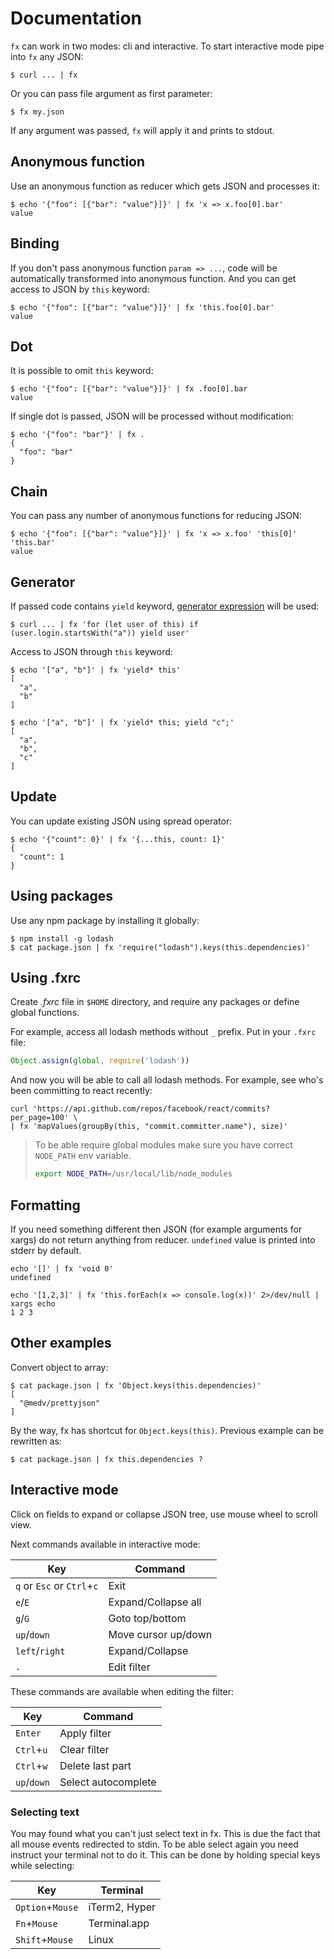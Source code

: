 # Documentation

`fx` can work in two modes: cli and interactive. To start interactive mode pipe into `fx` any JSON:

```
$ curl ... | fx
```

Or you can pass file argument as first parameter:

```
$ fx my.json
```

If any argument was passed, `fx` will apply it and prints to stdout.

## Anonymous function

Use an anonymous function as reducer which gets JSON and processes it:
```
$ echo '{"foo": [{"bar": "value"}]}' | fx 'x => x.foo[0].bar'
value
```

## Binding

If you don't pass anonymous function `param => ...`, code will be automatically transformed into anonymous function.
And you can get access to JSON by `this` keyword:
```
$ echo '{"foo": [{"bar": "value"}]}' | fx 'this.foo[0].bar'
value
```

## Dot

It is possible to omit `this` keyword:
```
$ echo '{"foo": [{"bar": "value"}]}' | fx .foo[0].bar
value
```

If single dot is passed, JSON will be processed without modification:
```
$ echo '{"foo": "bar"}' | fx .
{
  "foo": "bar"
}
```

## Chain

You can pass any number of anonymous functions for reducing JSON:
```
$ echo '{"foo": [{"bar": "value"}]}' | fx 'x => x.foo' 'this[0]' 'this.bar'
value
```

## Generator

If passed code contains `yield` keyword, [generator expression](https://github.com/sebmarkbage/ecmascript-generator-expression)
will be used:
```
$ curl ... | fx 'for (let user of this) if (user.login.startsWith("a")) yield user'
```

Access to JSON through `this` keyword:
```
$ echo '["a", "b"]' | fx 'yield* this'
[
  "a",
  "b"
]
```

```
$ echo '["a", "b"]' | fx 'yield* this; yield "c";'
[
  "a",
  "b",
  "c"
]
```

## Update

You can update existing JSON using spread operator:

```
$ echo '{"count": 0}' | fx '{...this, count: 1}'
{
  "count": 1
}
```

## Using packages

Use any npm package by installing it globally:
```
$ npm install -g lodash
$ cat package.json | fx 'require("lodash").keys(this.dependencies)'
```

## Using .fxrc

Create _.fxrc_ file in `$HOME` directory, and require any packages or define global functions.

For example, access all lodash methods without `_` prefix. Put in your `.fxrc` file:

```js
Object.assign(global, require('lodash'))
```

And now you will be able to call all lodash methods. For example, see who's been committing to react recently:

```
curl 'https://api.github.com/repos/facebook/react/commits?per_page=100' \
| fx 'mapValues(groupBy(this, "commit.committer.name"), size)'
```

> To be able require global modules make sure you have correct `NODE_PATH` env variable.
> ```bash
> export NODE_PATH=/usr/local/lib/node_modules
> ```

## Formatting

If you need something different then JSON (for example arguments for xargs) do not return anything from reducer.
`undefined` value is printed into stderr by default.
```
echo '[]' | fx 'void 0'
undefined
```

```
echo '[1,2,3]' | fx 'this.forEach(x => console.log(x))' 2>/dev/null | xargs echo
1 2 3
```

## Other examples

Convert object to array:
```
$ cat package.json | fx 'Object.keys(this.dependencies)'
[
  "@medv/prettyjson"
]
```

By the way, fx has shortcut for `Object.keys(this)`. Previous example can be rewritten as:

```
$ cat package.json | fx this.dependencies ?
``` 

## Interactive mode

Click on fields to expand or collapse JSON tree, use mouse wheel to scroll view.

Next commands available in interactive mode:

|             Key               |         Command         |
|-------------------------------|-------------------------|
| `q` or `Esc` or `Ctrl`+`c`    | Exit                    |
| `e`/`E`                       | Expand/Collapse all     |
| `g`/`G`                       | Goto top/bottom         |
| `up`/`down`                   | Move cursor up/down     |
| `left`/`right`                | Expand/Collapse         |
| `.`                           | Edit filter             |

These commands are available when editing the filter:

|             Key               |         Command         |
|-------------------------------|-------------------------|
| `Enter`                       | Apply filter            |
| `Ctrl`+`u`                    | Clear filter            |
| `Ctrl`+`w`                    | Delete last part        |
| `up`/`down`                   | Select autocomplete     |

### Selecting text

You may found what you can't just select text in fx. This is due the fact that all mouse events redirected to stdin. To be able select again you need instruct your terminal not to do it. This can be done by holding special keys while selecting: 

|       Key        |   Terminal    |
|------------------|---------------|
| `Option`+`Mouse` | iTerm2, Hyper |
| `Fn`+`Mouse`     | Terminal.app  |
| `Shift`+`Mouse`  | Linux         |
